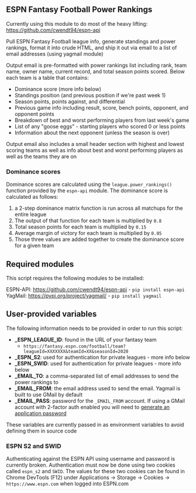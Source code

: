 ## ESPN Fantasy Football Power Rankings

Currently using this module to do most of the heavy lifting: https://github.com/cwendt94/espn-api

Pull ESPN Fantasy Football league info, generate standings and power rankings, format it into crude HTML, and ship it out via email to a list of email addresses (using yagmail module)

Output email is pre-formatted with power rankings list including rank, team name, owner name, current record, and total season points scored. Below each team is a table that contains:
- Dominance score (more info below)
- Standings position (and previous position if we're past week 1)
- Season points, points against, and differential
- Previous game info including result, score, bench points, opponent, and opponent points
- Breakdown of best and worst performing players from last week's game
- List of any "goose eggs" - starting players who scored 0 or less points
- Information about the next opponent (unless the season is over)

Output email also includes a small header section with highest and lowest scoring teams as well as info about best and worst performing players as well as the teams they are on

### Dominance scores

Dominance scores are calculated using the `league.power_rankings()` function provided by the `espn-api` module. The dominance score is calculated as follows:
1. a 2-step dominance matrix function is run across all matchups for the entire league
2. The output of that function for each team is multiplied by `0.8`
3. Total season points for each team is multiplied by `0.15`
4. Average margin of victory for each team is multiplied by `0.05`
5. Those three values are added together to create the dominance score for a given team

## Required modules

This script requires the following modules to be installed:

ESPN-API: https://github.com/cwendt94/espn-api - `pip install espn-api`  
YagMail: https://pypi.org/project/yagmail/ - `pip install yagmail`

## User-provided variables

The following information needs to be provided in order to run this script:
- **_ESPN_LEAGUE_ID**: found in the URL of your fantasy team
    - `https://fantasy.espn.com/football/team?leagueId=XXXXXXX&teamId=XX&seasonId=2020`
- **_ESPN_S2**: used for authentication for private leagues - more info below
- **_ESPN_SWID**: used for authentication for private leagues - more info below
- **_EMAIL_TO**: a comma-separated list of email addresses to send the power rankings to
- **_EMAIL_FROM**: the email address used to send the email. Yagmail is built to use GMail by default
- **_EMAIL_PASS**: password for the `_EMAIL_FROM` account. If using a GMail account with 2-factor auth enabled you will need to [generate an application password](https://support.google.com/accounts/answer/185833?hl=en)

These variables are currently passed in as environment variables to avoid defining them in source code

### ESPN S2 and SWID

Authenticating against the ESPN API using username and password is currently broken. Authentication must now be done using two cookies called `espn_s2` and `SWID`. The values for these two cookies can be found in Chrome DevTools (F12) under Applications -> Storage -> Cookies -> `https://www.espn.com` when logged into ESPN.com